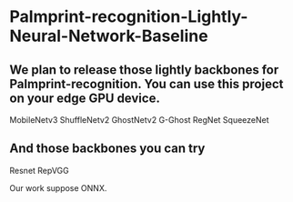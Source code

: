 # Palmprint-recognition-Lightly-Neural-Network-Baseline

## We plan to release those lightly backbones for Palmprint-recognition. You can use this project on your edge GPU device. 
MobileNetv3
ShuffleNetv2
GhostNetv2
G-Ghost RegNet
SqueezeNet

## And those backbones you can try
Resnet
RepVGG

Our work suppose ONNX.
